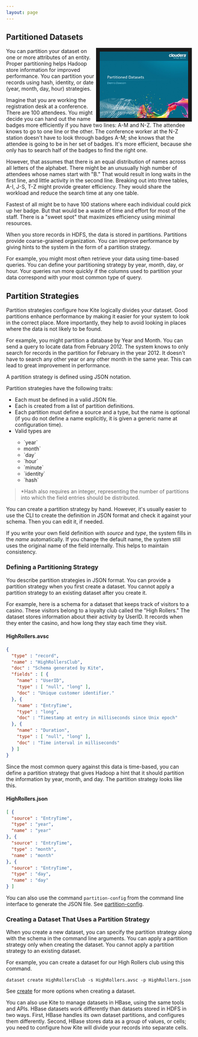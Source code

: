 ```yaml
---
layout: page
---
```

## Partitioned Datasets

<a href="https://www.youtube.com/watch?v=rU1YAvmU6mY&index=3&list=PLGzsQf6UXBR-BJz5BGzJb2mMulWTfTu99" target = "_blank">
<img src="https://raw.githubusercontent.com/DennisDawson/KiteImages/master/partitionTitleSlide.png" 
alt="Partitioning Video" width="240" height="180" border="10" align="right" title="Link to Partitioning Video"/></a>

You can partition your dataset on one or more attributes of an entity. Proper partitioning helps Hadoop store information for improved performance. You can partition your records using hash, identity, or date (year, month, day, hour) strategies.

Imagine that you are working the registration desk at a conference. There are 100 attendees. You might decide you can hand out the name badges more efficiently if you have two lines: A-M and N-Z. The attendee knows to go to one line or the other. The conference worker at the N-Z station doesn't have to look through badges A-M; she knows that the attendee is going to be in her set of badges. It's more efficient, because she only has to search half of the badges to find the right one.

However, that assumes that there is an equal distribution of names across all letters of the alphabet. There might be an unusually high number of attendees whose names start with "B." That would result in long waits in the first line, and little activity in the second line. Breaking out into three tables, A-I, J-S, T-Z might provide greater efficiency. They would share the workload and reduce the search time at any one table.

Fastest of all might be to have 100 stations where each individual could pick up her badge. But that would be a waste of time and effort for most of the staff. There is a "sweet spot" that maximizes efficiency using minimal resources.

When you store records in HDFS, the data is stored in partitions. Partitions provide coarse-grained organization. You can improve performance by giving hints to the system in the form of a partition strategy.

For example, you might most often retrieve your data using time-based queries. You can define your partitioning strategy by year, month, day, or hour. Your queries run more quickly if the columns used to partition your data correspond with your most common type of query.

## Partition Strategies
Partition strategies configure how Kite logically divides your dataset. Good partitions enhance performance by making it easier for your system to look in the correct place. More importantly, they help to avoid looking in places where the data is not likely to be found.

For example, you might partition a database by Year and Month. You can send a query to locate data from February 2012. The system knows to only search for records in the partition for February in the year 2012. It doesn't have to search any other year or any other month in the same year. This can lead to great improvement in performance.

A partition strategy is defined using JSON notation.

Partition strategies have the following traits:
<ul>
<li>Each must be defined in a valid JSON file.</li>
<li>Each is created from a list of partition definitions.</li>
<li>Each partition must define a source and a type, but the name is optional (if you do not define a name explicitly, it is given a generic name at configuration time).</li>
<li>Valid types are</li>
<ul>
<li>`year`</li>
<li>month`</li>
<li>`day`</li>
<li>`hour`</li>
<li>`minute`</li>
<li>`identity`</li>
<li>`hash`</li>
</ul>
</ul>


<blockquote>
*Hash also requires an integer, representing the number of partitions into which the field entries should be distributed.
</blockquote>

You can create a partition strategy by hand. However, it's usually easier to use the CLI to create the definition in JSON format and check it against your schema. Then you can edit it, if needed.

If you write your own field definition with _source_ and _type_, the system fills in the _name_ automatically. If you change the default name, the system still uses the original name of the field internally. This helps to maintain consistency.

### Defining a Partitioning Strategy

You describe partition strategies in JSON format. You can provide a partition strategy when you first create a dataset. You cannot apply a partition strategy to an existing dataset after you create it.

For example, here is a schema for a dataset that keeps track of visitors to a casino. These visitors belong to a loyalty club called the &quot;High Rollers.&quot; The dataset stores information about their activity by UserID.  It records when they enter the casino, and how long they stay each time they visit.

#### HighRollers.avsc

```json
{
  "type" : "record",
  "name" : "HighRollersClub",
  "doc" : "Schema generated by Kite",
  "fields" : [ {
    "name" : "UserID",
    "type" : [ "null", "long" ],
    "doc" : "Unique customer identifier."
  }, {
    "name" : "EntryTime",
    "type" : "long",
    "doc" : "Timestamp at entry in milliseconds since Unix epoch"
  }, {
    "name" : "Duration",
    "type" : [ "null", "long" ],
    "doc" : "Time interval in milliseconds"
  } ]
}
```


Since the most common query against this data is time-based, you can define a partition strategy that gives Hadoop a hint that it should partition the information by year, month, and day. The partition strategy looks like this.

#### HighRollers.json

```json
[ {
  "source" : "EntryTime",
  "type" : "year",
  "name" : "year"
}, {
  "source" : "EntryTime",
  "type" : "month",
  "name" : "month"
}, {
  "source" : "EntryTime",
  "type" : "day",
  "name" : "day"
} ]
```

You can also use the command `partition-config` from the command line interface to generate the JSON file. See [partition-config](../Kite-Dataset-Command-Line-Interface/index.html#partition-config).

### Creating a Dataset That Uses a Partition Strategy

When you create a new dataset, you can specify the partition strategy along with the schema in the command line arguments. You can apply a partition strategy only when creating the dataset. You cannot apply a partition strategy to an existing dataset.

For example, you can create a dataset for our High Rollers club using this command.

```
dataset create HighRollersClub -s HighRollers.avsc -p HighRollers.json 
```

See [create](../Kite-Dataset-Command-Line-Interface/index.html#create) for more options when creating a dataset.

You can also use Kite to manage datasets in HBase, using the same tools and APIs. HBase datasets work differently than datasets stored in HDFS in two ways. First, HBase handles its own dataset partitions, and configures them differently. Second, HBase stores data as a group of values, or cells; you need to configure how Kite will divide your records into separate cells.
